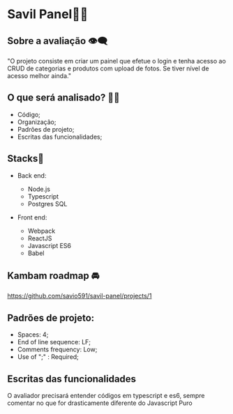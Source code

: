 # Savil Panel🧑🏽

## Sobre a avaliação 👁‍🗨

"O projeto consiste em criar um painel que efetue o login e tenha acesso ao CRUD de categorias e produtos com upload de fotos. Se tiver nível de acesso melhor ainda."

## O que será analisado? 👨‍🎨

* Código;
* Organização;
* Padrões de projeto;
* Escritas das funcionalidades;


## Stacks🚀
- Back end:
  * Node.js
  * Typescript
  * Postgres SQL

- Front end:
    * Webpack
    * ReactJS
    * Javascript ES6
    * Babel

## Kambam roadmap 🚘
https://github.com/savio591/savil-panel/projects/1


## Padrões de projeto:
* Spaces: 4;
* End of line sequence: LF;
* Comments frequency: Low;
* Use of ";" : Required;

## Escritas das funcionalidades
O avaliador precisará entender códigos em typescript e es6, sempre comentar no que for drasticamente diferente do Javascript Puro